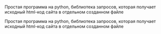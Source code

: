Простая программа на python, библиотека запросов, которая получает исходный html-код сайта в отдельном созданном файле               
                     
Простая программа на python, библиотека запросов, которая получает исходный html-код сайта в отдельном созданном файле          
